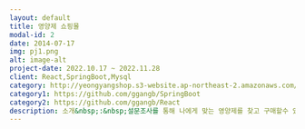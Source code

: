 ```yaml
---
layout: default
title: 영양제 쇼핑몰
modal-id: 2
date: 2014-07-17
img: pj1.png
alt: image-alt
project-date: 2022.10.17 ~ 2022.11.28
client: React,SpringBoot,Mysql
category: http://yeongyangshop.s3-website.ap-northeast-2.amazonaws.com/
category1: https://github.com/ggangb/SpringBoot
category2: https://github.com/ggangb/React
description: 소개&nbsp;:&nbsp;설문조사를 통해 나에게 맞는 영양제를 찾고 구매할수 있는 쇼핑몰<br/>목적&nbsp;:&nbsp;SpringBoot 과 React 사용 경험 및 숙련도 향상을 위한 팀  프로젝트<br/><br/>인원구성&nbsp;:&nbsp;5명<br/>
---
```

